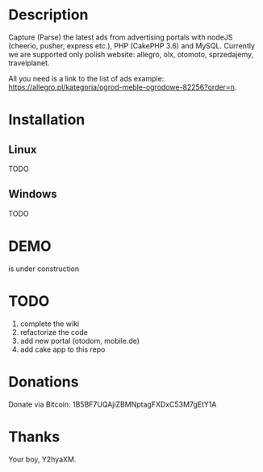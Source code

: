 # Description
Capture (Parse) the latest ads from advertising portals with nodeJS (cheerio, pusher, express etc.), PHP (CakePHP 3.6) and MySQL. 
Currently we are supported only polish website: allegro, olx, otomoto, sprzedajemy, travelplanet.

All you need is a link to the list of ads example: https://allegro.pl/kategoria/ogrod-meble-ogrodowe-82256?order=n.

# Installation 
## Linux
TODO
## Windows
TODO

# DEMO
is under construction

# TODO
1. complete the wiki
2. refactorize the code
3. add new portal (otodom, mobile.de)
4. add cake app to this repo

# Donations

Donate via Bitcoin: 1B5BF7UQAjiZBMNptagFXDxC53M7gEtY1A

# Thanks
Your boy, Y2hyaXM.
